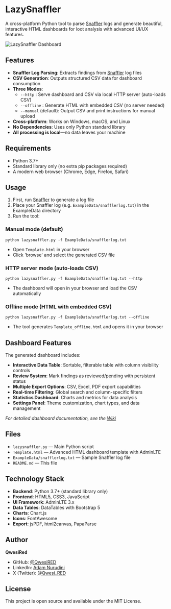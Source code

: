 # LazySnaffler

A cross-platform Python tool to parse [Snaffler](https://github.com/SnaffCon/Snaffler) logs and generate beautiful, interactive HTML dashboards for loot analysis with advanced UI/UX features.

![LazySnaffler Dashboard](https://github.com/QwesiRED/LazySnaffler/raw/main/dashboard-screenshot.png)

## Features
- **Snaffler Log Parsing**: Extracts findings from [Snaffler](https://github.com/SnaffCon/Snaffler) log files
- **CSV Generation**: Outputs structured CSV data for dashboard consumption
- **Three Modes**:
  - `--http` : Serve dashboard and CSV via local HTTP server (auto-loads CSV)
  - `--offline` : Generate HTML with embedded CSV (no server needed)
  - `--manual` (default): Output CSV and print instructions for manual upload
- **Cross-platform**: Works on Windows, macOS, and Linux
- **No Dependencies**: Uses only Python standard library
- **All processing is local**—no data leaves your machine

## Requirements
- Python 3.7+
- Standard library only (no extra pip packages required)
- A modern web browser (Chrome, Edge, Firefox, Safari)

## Usage
1. First, run [Snaffler](https://github.com/SnaffCon/Snaffler) to generate a log file
2. Place your Snaffler log (e.g. `ExampleData/snafflerlog.txt`) in the ExampleData directory
3. Run the tool:

### Manual mode (default)
```
python lazysnaffler.py -f ExampleData/snafflerlog.txt
```
- Open `Template.html` in your browser
- Click 'browse' and select the generated CSV file

### HTTP server mode (auto-loads CSV)
```
python lazysnaffler.py -f ExampleData/snafflerlog.txt --http
```
- The dashboard will open in your browser and load the CSV automatically

### Offline mode (HTML with embedded CSV)
```
python lazysnaffler.py -f ExampleData/snafflerlog.txt --offline
```
- The tool generates `Template_offline.html` and opens it in your browser

## Dashboard Features
The generated dashboard includes:
- **Interactive Data Table**: Sortable, filterable table with column visibility controls
- **Review System**: Mark findings as reviewed/pending with persistent status
- **Multiple Export Options**: CSV, Excel, PDF export capabilities
- **Real-time Filtering**: Global search and column-specific filters
- **Statistics Dashboard**: Charts and metrics for data analysis
- **Settings Panel**: Theme customization, chart types, and data management

*For detailed dashboard documentation, see the [Wiki](https://github.com/QwesiRed/LazySnaffler/wiki)*

## Files
- `lazysnaffler.py` — Main Python script
- `Template.html` — Advanced HTML dashboard template with AdminLTE
- `ExampleData/snafflerlog.txt` — Sample Snaffler log file
- `README.md` — This file

## Technology Stack
- **Backend**: Python 3.7+ (standard library only)
- **Frontend**: HTML5, CSS3, JavaScript
- **UI Framework**: AdminLTE 3.x
- **Data Tables**: DataTables with Bootstrap 5
- **Charts**: Chart.js
- **Icons**: FontAwesome
- **Export**: jsPDF, html2canvas, PapaParse

## Author
**QwesiRed**
- GitHub: [@QwesiRED](https://github.com/QwesiRED)
- LinkedIn: [Adam Nurudini](https://www.linkedin.com/in/adamnurudini/)
- X (Twitter): [@Qwesi_RED](https://x.com/Qwesi_RED)

## License
This project is open source and available under the MIT License.
